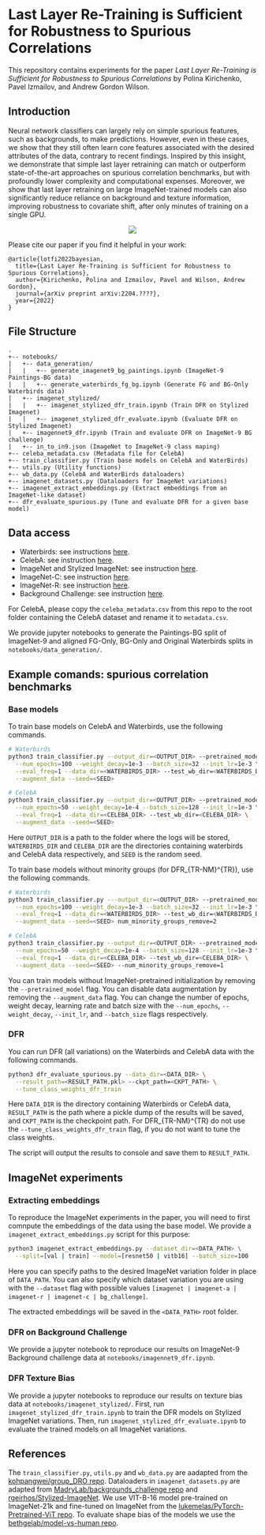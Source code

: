 # Last Layer Re-Training is Sufficient for Robustness to Spurious Correlations

This repository contains experiments for the paper _Last Layer Re-Training is Sufficient for
Robustness to Spurious Correlations_ by Polina Kirichenko, Pavel Izmailov, and Andrew Gordon Wilson.

## Introduction

Neural network classifiers can largely rely on simple spurious features, such as backgrounds, to make predictions. However, even in these cases, we show that they still often learn core features associated with the desired attributes of the data, contrary to recent findings. 
Inspired by this insight, we demonstrate that simple last layer retraining can match or outperform state-of-the-art approaches on spurious correlation benchmarks, but with profoundly lower complexity and computational expenses. Moreover, we show that last layer retraining on large ImageNet-trained models can also significantly reduce reliance on background and texture information, improving robustness to covariate shift, after only minutes of training on a single GPU.

<p align="center">
  <img src="https://user-images.githubusercontent.com/14368801/162003714-604f91fe-059e-47bf-8462-5ce7e662cec5.png">
</p>

Please cite our paper if you find it helpful in your work:
```
@article{lotfi2022bayesian,
  title={Last Layer Re-Training is Sufficient for Robustness to Spurious Correlations},
  author={Kirichenko, Polina and Izmailov, Pavel and Wilson, Andrew Gordon},
  journal={arXiv preprint arXiv:2204.????},
  year={2022}
}
```

## File Structure

```
.
+-- notebooks/
|   +-- data_generation/
|   |   +-- generate_imagenet9_bg_paintings.ipynb (ImageNet-9 Paintings-BG data)
|   |   +-- generate_waterbirds_fg_bg.ipynb (Generate FG and BG-Only Waterbirds data)
|   +-- imagenet_stylized/
|   |   +-- imagenet_stylized_dfr_train.ipynb (Train DFR on Stylized Imagenet)
|   |   +-- imagenet_stylized_dfr_evaluate.ipynb (Evaluate DFR on Stylized Imagenet)
|   +-- imagennet9_dfr.ipynb (Train and evaluate DFR on ImageNet-9 BG challenge)
|   +-- in_to_in9.json (ImageNet to ImageNet-9 class maping)
+-- celeba_metadata.csv (Metadata file for CelebA)
+-- train_classifier.py (Train base models on CelebA and WaterBirds)
+-- utils.py (Utility functions)
+-- wb_data.py (CelebA and WaterBirds dataloaders)
+-- imagenet_datasets.py (Dataloaders for ImageNet variations)
+-- imagenet_extract_embeddings.py (Extract embeddings from an ImageNet-like dataset)
+-- dfr_evaluate_spurious.py (Tune and evaluate DFR for a given base model)
```

## Data access

- Waterbirds: see instructions [here](https://github.com/kohpangwei/group_DRO#waterbirds).
- CelebA: see instruction [here](https://github.com/kohpangwei/group_DRO#celeba).
- ImageNet and Stylized ImageNet: see instruction [here](https://github.com/rgeirhos/Stylized-ImageNet#usage).
- ImageNet-C: see instruction [here](https://github.com/hendrycks/robustness).
- ImageNet-R: see instruction [here](https://github.com/hendrycks/imagenet-r).
- Background Challenge: see instruction [here](https://github.com/MadryLab/backgrounds_challenge).

For CelebA, please copy the `celeba_metadata.csv` from this repo to the root
folder containing the CelebA dataset and rename it to `metadata.csv`.

We provide jupyter notebooks to generate the Paintings-BG split of ImageNet-9
and aligned FG-Only, BG-Only and Original Waterbirds splits in 
`notebooks/data_generation/`.

## Example comands: spurious correlation benchmarks 

### Base models

To train base models on CelebA and Waterbirds, use the following commands.
```bash
# Waterbirds
python3 train_classifier.py --output_dir=<OUTPUT_DIR> --pretrained_model \
  --num_epochs=100 --weight_decay=1e-3 --batch_size=32 --init_lr=1e-3 \
  --eval_freq=1 --data_dir=<WATERBIRDS_DIR> --test_wb_dir=<WATERBIRDS_DIR> \
  --augment_data --seed=<SEED>

# CelebA
python3 train_classifier.py --output_dir=<OUTPUT_DIR> --pretrained_model \
  --num_epochs=50 --weight_decay=1e-4 --batch_size=128 --init_lr=1e-3 \
  --eval_freq=1 --data_dir=<CELEBA_DIR> --test_wb_dir=<CELEBA_DIR> \
  --augment_data --seed=<SEED>
```

Here `OUTPUT_DIR` is a path to the folder where the logs will be stored,
`WATERBIRDS_DIR` and `CELEBA_DIR` are the directories containing waterbirds
and CelebA data respectively, and `SEED` is the random seed.

To train base models without minority groups (for DFR_{TR-NM}^{TR}), use the
following commands.
```bash
# Waterbirds
python3 train_classifier.py ---output_dir=<OUTPUT_DIR> --pretrained_model \
  --num_epochs=100 --weight_decay=1e-3 --batch_size=32 --init_lr=1e-3 \
  --eval_freq=1 --data_dir=<WATERBIRDS_DIR> --test_wb_dir=<WATERBIRDS_DIR> \
  --augment_data --seed=<SEED> num_minority_groups_remove=2

# CelebA
python3 train_classifier.py --output_dir=<OUTPUT_DIR> --pretrained_model \
  --num_epochs=50 --weight_decay=1e-4 --batch_size=128 --init_lr=1e-3 \
  --eval_freq=1 --data_dir=<CELEBA_DIR> --test_wb_dir=<CELEBA_DIR> \
  --augment_data --seed=<SEED> --num_minority_groups_remove=1
```

You can train models without ImageNet-pretrained initialization by removing
the `--pretrained_model` flag.
You can disable data augmentation by removing the `--augment_data` flag.
You can change the number of epochs, weight decay, learning rate and batch size
with the `--num_epochs`, `--weight_decay`, `--init_lr`, and `--batch_size` flags
respectively.

### DFR

You can run DFR (all variations) on the Waterbirds and CelebA data with the 
following commands.

```bash
python3 dfr_evaluate_spurious.py --data_dir=<DATA_DIR> \
  --result_path=<RESULT_PATH.pkl> --ckpt_path=<CKPT_PATH> \
  --tune_class_weights_dfr_train
```

Here `DATA_DIR` is the directory containing Waterbirds or CelebA data,
`RESULT_PATH` is the path where a pickle dump of the results will be saved,
and `CKPT_PATH` is the checkpoint path.
For DFR_{TR-NM}^{TR} do not use the `--tune_class_weights_dfr_train` flag, if you do not
want to tune the class weights.

The script will output the results to console and save them to `RESULT_PATH`.

## ImageNet experiments

### Extracting embeddings 

To reproduce the ImageNet experiments in the paper, you will need to first comnpute
the embeddings of the data using the base model. 
We provide a `imagenet_extract_embeddings.py` script for this purpose:

```bash
python3 imagenet_extract_embeddings.py --dataset_dir=<DATA_PATH> \
  --split=[val | train] --model=[resnet50 | vitb16] --batch_size=100
```

Here you can specify paths to the desired ImageNet variation folder in place of
`DATA_PATH`.
You can also specify which dataset variation you are using with the `--dataset` flag
with possible values `[imagenet | imagenet-a | imagenet-r | imagenet-c | bg_challenge]`.

The extracted embeddings will be saved in the `<DATA_PATH>` root folder.

### DFR on Background Challenge

We provide a jupyter notebook to reproduce our results on ImageNet-9 Background challenge
data at `notebooks/imagennet9_dfr.ipynb`.

### DFR Texture Bias

We provide a jupyter notebooks to reproduce our results on texture bias
data at `notebooks/imagenet_stylized/`.
First, run `imagenet_stylized_dfr_train.ipynb` to train the DFR models on
Stylized ImageNet variations.
Then, run `imagenet_stylized_dfr_evaluate.ipynb` to evaluate the trained models
on all ImageNet variations.

## References

The `train_classifier.py`, `utils.py` and `wb_data.py` are aadapted from the 
[kohpangwei/group_DRO repo](https://github.com/kohpangwei/group_DRO).
Dataloaders in `imagenet_datasets.py` are adapted from
[MadryLab/backgrounds_challenge repo](https://github.com/MadryLab/backgrounds_challenge)
and 
[rgeirhos/Stylized-ImageNet](https://github.com/rgeirhos/Stylized-ImageNet).
We use VIT-B-16 model pre-trained on ImageNet-21k and fine-tuned on ImageNet from
the [lukemelas/PyTorch-Pretrained-ViT repo](https://github.com/lukemelas/PyTorch-Pretrained-ViT).
To evaluate shape bias of the models we use the [bethgelab/model-vs-human repo](https://github.com/bethgelab/model-vs-human).
